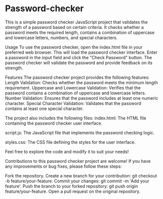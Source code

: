 # Password-checker
This is a simple password checker JavaScript project that validates the strength of a password based on certain criteria. It checks whether a password meets the required length, contains a combination of uppercase and lowercase letters, numbers, and special characters.

Usage
To use the password checker, open the index.html file in your preferred web browser. This will load the password checker interface.
Enter a password in the input field and click the "Check Password" button. The password checker will validate the password and provide feedback on its strength.

Features
The password checker project provides the following features:
Length Validation: Checks whether the password meets the minimum length requirement.
Uppercase and Lowercase Validation: Verifies that the password contains a combination of uppercase and lowercase letters.
Number Validation: Ensures that the password includes at least one numeric character.
Special Character Validation: Validates that the password contains at least one special character.

The project also includes the following files:
index.html: The HTML file containing the password checker user interface.

script.js: The JavaScript file that implements the password checking logic.

styles.css: The CSS file defining the styles for the user interface.

Feel free to explore the code and modify it to suit your needs!

Contributions to this password checker project are welcome! If you have any improvements or bug fixes, please follow these steps:

Fork the repository.
Create a new branch for your contribution: git checkout -b feature/your-feature.
Commit your changes: git commit -m 'Add your feature'.
Push the branch to your forked repository: git push origin feature/your-feature.
Open a pull request on the original repository.
